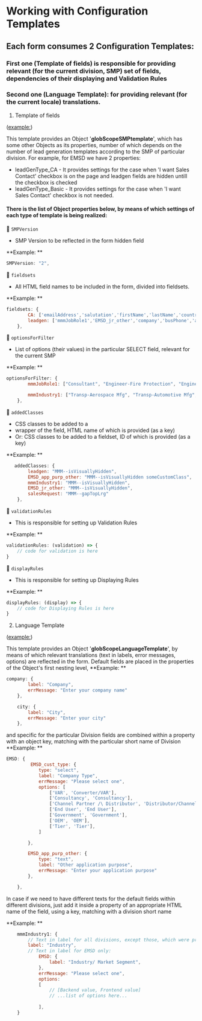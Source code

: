 # Working with Configuration Templates
## Each form consumes 2 Configuration Templates: 
### First one (Template of fields) is responsible for providing relevant (for the current division, SMP) set of fields, dependencies of their displaying and Validation Rules
### Second one (Language Template): for providing relevant (for the current locale) translations.

1. Template of fields 

([example:](https://images.engage.3m.com/Web/3MCompanyGlobal/%7Bb8c535bc-4579-47b4-a485-ce507735b8ae%7D_smp-emsd-data.js))

This template provides an Object '__globScopeSMPtemplate__', which has some other Objects as its properties, number of which depends on the number of lead generation templates according to the SMP of particular division. For example, for EMSD we have 2 properties:
* leadGenType_CA - It provides settings for the case when 'I want Sales Contact' checkbox is on the page and leadgen fields are hidden untill the checkbox is checked
* leadGenType_Basic  - It provides settings for the case when 'I want Sales Contact' checkbox is not needed.

#### There is the list of Object properties below, by means of which settings of each type of template is being realized:

:red_circle: `SMPVersion` 

+ SMP Version to be reflected in the form hidden field

**Example: **

```javascript
SMPVersion: "2",
```

:red_circle: `fieldsets` 

+ All HTML field names to be included in the form, divided into fieldsets.

**Example: **

```javascript
fieldsets: {
        CA: ['emailAddress','salutation','firstName','lastName','country','elqGlobalLanguage','stateProv','EMSD_cust_type','appHeader', ['app1', 'app3', 'app9', 'app4', 'app6', 'app5', 'app7', 'app8', 'app10', 'app2', 'app11', 'app12', 'app13'],'EMSD_app_purp_other','mmmIndustry1','salesRequest'],
        leadgen: ['mmmJobRole1','EMSD_jr_other','company','busPhone','address1','city','zipPostal','custEnq'],
    },
```
:red_circle: `optionsForFilter` 

+ List of options (their values) in the particular SELECT field, relevant for the current SMP

**Example: **

```javascript
optionsForFilter: {
        mmmJobRole1: ["Consultant", "Engineer-Fire Protection", "Engineer-General", "Marketing", "Purchasing/Procurement/Buyer", "Research & Development", "Sales", "Manager/Supervisor", "Other"],

        mmmIndustry1: ["Transp-Aerospace Mfg", "Transp-Automotive Mfg", "Industrial-Bearings &amp; Gears Mfg", "Industrial-Chemical Mfg", "Construction-Commercial", "Comms-Telecommunications", "Comms-Data Center", "Industrial-Electrical Equip Mfg", "Industrial-Fire Protection &amp; Suppr", "Industrial-Indust Machinery &amp; Equip Mfg", "Industrial-Medical Devices Mfg", "Industrial-Paints &amp; Coatings Mfg", "Utilities-Power Dist &amp; Transmission", "Utilities-Power Generation", "Electronics-Semicon &amp; Circuit Boards", "Industrial-Turbine &amp; Engine Mfg"],
    },
```


:red_circle: `addedClasses` 

+ CSS classes to be added to a <li> wrapper of the field, HTML name of which is provided (as a key)
+ Or: CSS classes to be added to a fieldset, ID of which is provided (as a key)

**Example: **

```javascript
   addedClasses: {
        leadgen: "MMM--isVisuallyHidden",
        EMSD_app_purp_other: "MMM--isVisuallyHidden someCustomClass", 
        mmmIndustry1: "MMM--isVisuallyHidden",
        EMSD_jr_other: "MMM--isVisuallyHidden",    
        salesRequest: "MMM--gapTopLrg"           
    },
```

:red_circle: `validationRules` 

+ This is responsible for setting up Validation Rules

**Example: **

```javascript
validationRules: (validation) => {
    // code for validation is here
}
```

:red_circle: `displayRules` 

+ This is responsible for setting up Displaying Rules

**Example: **

```javascript
displayRules: (display) => {
    // code for Displaying Rules is here
}
```


2. Language Template

([example:](https://images.engage.3m.com/Web/3MCompanyGlobal/{543cc81d-516e-4fd9-a565-7f7d4d5ef6f9}_language-data-en.js))

This template provides an Object '__globScopeLanguageTemplate__', by means of which relevant translations (text in labels, error messages, options) are reflected in the form. Default fields are placed in the properties of the Object's first nesting level, 
**Example: **

```javascript
company: {
        label: "Company",
        errMessage: "Enter your company name"
    },

    city: {
        label: "City",
        errMessage: "Enter your city"
    },
```

and specific for the particular Division fields are combined within a property with an object key, matching with the particular short name of Division 
**Example: **

```javascript
EMSD: {
         EMSD_cust_type: {
            type: "select",
            label: "Company Type",
            errMessage: "Please select one",
            options: [
                ['VAR', 'Converter/VAR'],
                ['Consultancy', 'Consultancy'],
                ['Channel Partner /\ Distributor', 'Distributor/Channel partner'],
                ['End User', 'End User'],
                ['Government', 'Government'],
                ['OEM', 'OEM'],
                ['Tier', 'Tier'],
            ]

        },

        EMSD_app_purp_other: {
            type: "text",
            label: "Other application purpose",
            errMessage: "Enter your application purpose"
        },

    },
```

In case if we need to have different texts for the default fields within different divisions, just add it inside a property of an appropriate HTML name of the field, using a key, matching with a division short name

**Example: **

```javascript
    mmmIndustry1: {
        // Text in label for all divisions, except those, which were provided separately:
        label: "Industry",        
        // Text in label for EMSD only:
            EMSD: {
                label: "Industry/ Market Segment",
            },
            errMessage: "Please select one",
            options:
            [
                // [Backend value, Frontend value]   
                // ...list of options here...             
         
            ],
    }

```